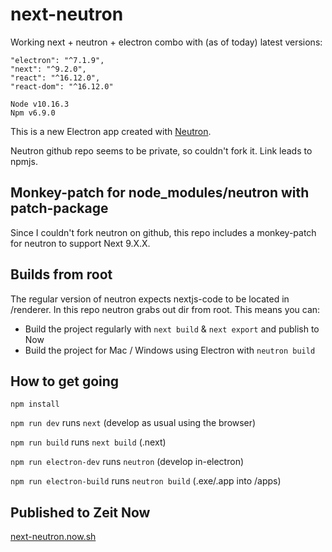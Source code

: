 # next-neutron

Working next + neutron + electron combo with (as of today) latest versions:
```
"electron": "^7.1.9",
"next": "^9.2.0",
"react": "^16.12.0",
"react-dom": "^16.12.0"
```

```
Node v10.16.3
Npm v6.9.0
```

This is a new Electron app created with [Neutron](https://www.npmjs.com/package/neutron).

Neutron github repo seems to be private, so couldn't fork it. Link leads to npmjs.

## Monkey-patch for node_modules/neutron with patch-package

Since I couldn't fork neutron on github, this repo includes a monkey-patch for neutron to support Next 9.X.X.

## Builds from root

The regular version of neutron expects nextjs-code to be located in /renderer. In this repo neutron grabs out dir from root. This means you can:
- Build the project regularly with `next build` & `next export` and publish to Now
- Build the project for Mac / Windows using Electron with `neutron build`

## How to get going

`npm install`

`npm run dev` runs `next` (develop as usual using the browser)

`npm run build` runs `next build` (.next)

`npm run electron-dev` runs `neutron` (develop in-electron)

`npm run electron-build` runs `neutron build` (.exe/.app into /apps)

## Published to Zeit Now

[next-neutron.now.sh](https://next-neutron.now.sh)
